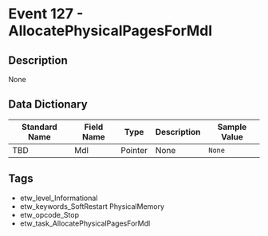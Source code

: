 # Event 127 - AllocatePhysicalPagesForMdl

## Description
None

## Data Dictionary
|Standard Name|Field Name|Type|Description|Sample Value|
|---|---|---|---|---|
|TBD|Mdl|Pointer|None|`None`|

## Tags
* etw_level_Informational
* etw_keywords_SoftRestart PhysicalMemory
* etw_opcode_Stop
* etw_task_AllocatePhysicalPagesForMdl